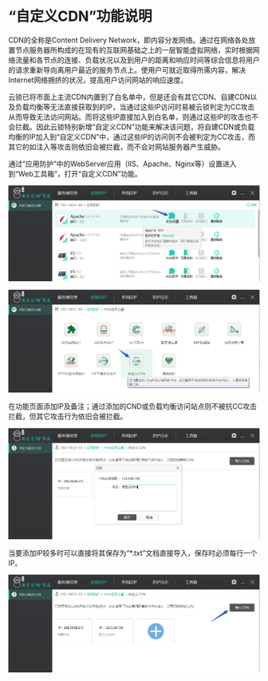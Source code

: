 # “自定义CDN”功能说明
CDN的全称是Content Delivery Network，即内容分发网络。通过在网络各处放置节点服务器所构成的在现有的互联网基础之上的一层智能虚拟网络，实时根据网络流量和各节点的连接、负载状况以及到用户的距离和响应时间等综合信息将用户的请求重新导向离用户最近的服务节点上。使用户可就近取得所需内容，解决 Internet网络拥挤的状况，提高用户访问网站的响应速度。
        
云锁已将市面上主流CDN内置到了白名单中，但是还会有其它CDN、自建CDN以及负载均衡等无法直接获取到的IP，当通过这些IP访问时易被云锁判定为CC攻击从而导致无法访问网站。而将这些IP直接加入到白名单，则通过这些IP的攻击也不会拦截。因此云锁特别新增“自定义CDN”功能来解决该问题，将自建CDN或负载均衡的IP加入到“自定义CDN”中，通过这些IP的访问则不会被判定为CC攻击，而其它的如注入等攻击则依旧会被拦截，而不会对网站服务器产生威胁。

通过“应用防护”中的WebServer应用（IIS、Apache、Nginx等）设置进入到“Web工具箱”，打开“自定义CDN”功能。

![](/assets/f0701.png)

![](/assets/f1501.png)

在功能页面添加IP及备注；通过添加的CND或负载均衡访问站点则不被抗CC攻击拦截，但其它攻击行为依旧会被拦截。

![](/assets/f1502.png)

当要添加IP较多时可以直接将其保存为“*.txt”文档直接导入，保存时必须每行一个IP。

![](/assets/f1503.png)

